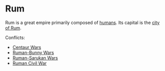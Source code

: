 # Rum

Rum is a great empire primarily composed of [humans](../races/humans.md). Its capital is the [city of Rum]().

Conflicts:
- [Centaur Wars](../events/centaur_wars.md)
- [Ruman-Bunny Wars]()
- [Ruman-Sarukan Wars]()
- [Ruman Civil War]()